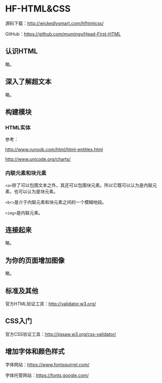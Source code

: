 # HF-HTML&CSS

源码下载：http://wickedlysmart.com/hfhtmlcss/

GitHub：https://github.com/mumingv/Head-First-HTML

## 认识HTML

略。


## 深入了解超文本

略。


## 构建模块

### HTML实体

参考：

http://www.runoob.com/html/html-entities.html

http://www.unicode.org/charts/


### 内联元素和块元素

`<a>`除了可以包围文本之外，其还可以包围块元素。所以它既可以认为是内联元素，也可以认为是块元素。

`<br>`是介于内联元素和块元素之间的一个模糊地段。

`<img>`是内联元素。


## 连接起来

略。


## 为你的页面增加图像

略。


## 标准及其他

官方HTML验证工具：http://validator.w3.org/


## CSS入门

官方CSS验证工具：http://jigsaw.w3.org/css-validator/


## 增加字体和颜色样式

字体网站：https://www.fontsquirrel.com/

字体托管网站：https://fonts.google.com/




